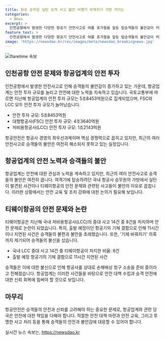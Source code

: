 ```yaml
---
title: 항공 승무원 실탄 승객 사고 불안 비행기 바꿔치기 가방 커지는
categories:
  - News
excerpt: >
  인천공항에서 발생한 다양한 항공기 안전사고로 여름 휴가철을 앞둔 탑승객들의 불안감이 커지고 있다. 국토부의 보고에 따르면 지난해 항공업계는 5조8453억원을 안전 투자에 사용하며 이는 2022년보다 38.2% 늘어난 규모다. 하지만 기체 고장과 결함, 운항 중 비상구 개방 시도 사고 등 다양한 사고가 계속 발생하고 있어 승객들의 불안은 여전하다. 특히 티웨이항공의 지연 및 안전 문제로 8건의 중대 사고 중 8건이 발생했고, 승객들은 이로 인한 손해배상 청구 소송을 준비 중이다.
feature_text: >
  인천공항에서 발생한 다양한 항공기 안전사고로 여름 휴가철을 앞둔 탑승객들의 불안감이 커지고 있다. 국토부의 보고에 따르면 지난해 항공업계는 5조8453억원을 안전 투자에 사용하며 이는 2022년보다 38.2% 늘어난 규모다. 하지만 기체 고장과 결함, 운항 중 비상구 개방 시도 사고 등 다양한 사고가 계속 발생하고 있어 승객들의 불안은 여전하다. 특히 티웨이항공의 지연 및 안전 문제로 8건의 중대 사고 중 8건이 발생했고, 승객들은 이로 인한 손해배상 청구 소송을 준비 중이다.
image: 'https://newsdao.kr/res/images/meta/newsdao_breakingnews.jpg'
---
```


<p><img src="https://newsdao.kr/res/images/meta/newsdao_breakingnews.jpg" alt="flaretime 속보" /></p>

<h2 data-ke-size="size26">인천공항 안전 문제와 항공업계의 안전 투자</h2>

<p data-ke-size="size16">인천공항에서 발생한 안전사고로 인해 승객들의 불안감이 증가하고 있는 가운데, 항공업계는 안전 투자 규모를 늘리고 안전에 대한 노력을 지속하고 있습니다. 국토교통부에 따르면 지난해 항공업계의 안전 투자 규모는 5조8453억원으로 집계되었으며, FSC와 LCC 모두 안전 투자 규모가 늘어났습니다.</p>

<ul>
<li>안전 투자 규모: 5조8453억원</li>
<li>대형항공사(FSC) 안전 투자 규모: 4조3640억원</li>
<li>저비용항공사(LCC) 안전 투자 규모: 1조2143억원</li>
</ul>

<p data-ke-size="size16">항공안전은 항공사 경영의 최우선과제이며 핵심 경쟁력으로 꼽히고 있지만, 최근의 여러 안전사고로 승객들의 불안은 여전히 해소되지 못하고 있는 실정입니다.</p>

<h2 data-ke-size="size26">항공업계의 안전 노력과 승객들의 불안</h2>

<p data-ke-size="size16">항공업계는 안전에 대한 관심과 노력을 계속하고 있지만, 최근의 여러 안전사고로 승객들의 불안은 여전히 큽니다. 여객기에 탑승하려던 국내 항공사 승무원의 가방에서 실탄이 발견된 사건이나 티웨이항공의 안전 문제와 관련된 사고들이 불안의 이유로 꼽힙니다. 이러한 상황에서는 안전 교육 및 조치 강화에 대한 논의가 필요해 보입니다.</p>

<h2 data-ke-size="size26">티웨이항공의 안전 문제와 논란</h2>

<p data-ke-size="size16">티웨이항공은 지난해 국내 저비용항공사(LCC)의 중대 사고 14건 중 8건을 차지하며 안전 문제로 논란이 되었습니다. 특히, 출발 예정이던 항공기의 기체 결함으로 인해 11시간이나 지연된 사건은 승객들의 불편과 불안을 초래했습니다. 또한, '기체 바꿔치기' 의혹까지 제기되어 승객들의 불신을 샀습니다.</p>

<ul>
<li>국내 LCC 중대 사고 14건 중 티웨이항공이 차지한 비율: 8건</li>
<li>출발 예정 항공기의 기체 결함으로 11시간 지연된 사건</li>
</ul>

<p data-ke-size="size16">승객들은 이에 대한 불신으로 인해 항공사를 상대로 손해배상 청구 소송을 준비 중이라고 전해졌습니다. 항공업계는 이러한 사건들을 바탕으로 안전 대책 수립과 승객 안전에 대한 신뢰 회복에 힘써야 할 것으로 보입니다.</p>

<h2 data-ke-size="size26">마무리</h2>

<p data-ke-size="size16">항공안전은 승객들의 안전과 신뢰를 고려해야 하는 중요한 문제로, 항공업계와 관련 당국은 안전에 대한 책임을 다해야 합니다. 적절한 안전 대책 마련과 안전 교육, 그리고 투명한 사고 처리 등을 통해 승객들의 안전과 불안감에 대응할 수 있어야 합니다.</p>
실시간 뉴스 속보는, <a href="https://newsdao.kr" rel="dofollow">https://newsdao.kr</a>


